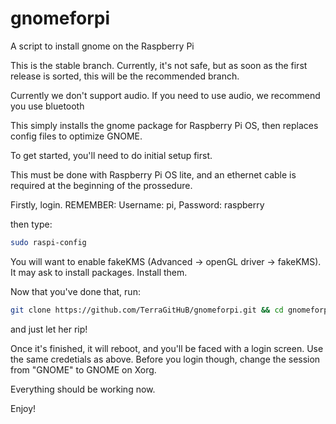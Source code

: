 # gnomeforpi
A script to install gnome on the Raspberry Pi

This is the stable branch. Currently, it's not safe, but as soon as the first release is sorted, this will be the recommended branch.

Currently we don't support audio. If you need to use audio, we recommend you use bluetooth

This simply installs the gnome package for Raspberry Pi OS, then replaces config files to optimize GNOME.

To get started, you'll need to do initial setup first.

This must be done with Raspberry Pi OS lite, and an ethernet cable is required at the beginning of the prossedure.

Firstly, login. REMEMBER: Username: pi, Password: raspberry

then type:

```sh
sudo raspi-config
```

You will want to enable fakeKMS (Advanced -> openGL driver -> fakeKMS). It may ask to install packages. Install them.

Now that you've done that, run: 
```sh
git clone https://github.com/TerraGitHuB/gnomeforpi.git && cd gnomeforpi && sudo bash gnomeforpi
```
and just let her rip!

Once it's finished, it will reboot, and you'll be faced with a login screen. Use the same credetials as above. Before you login though, change the session from "GNOME" to GNOME on Xorg.

Everything should be working now.

Enjoy!
